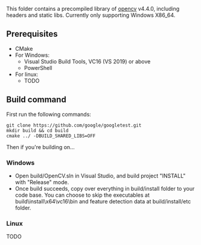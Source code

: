 This folder contains a precompiled library of
[opencv](https://github.com/opencv/opencv) v4.4.0, including headers
and static libs. Currently only supporting Windows X86_64.

## Prerequisites
* CMake
* For Windows:
  * Visual Studio Build Tools, VC16 (VS 2019) or above
  * PowerShell
* For linux:
  * TODO

## Build command
First run the following commands:

    git clone https://github.com/google/googletest.git
    mkdir build && cd build
    cmake ../ -DBUILD_SHARED_LIBS=OFF

Then if you're building on...
### Windows
* Open build/OpenCV.sln in Visual Studio, and build project "INSTALL" with 
"Release" mode.
* Once build succeeds, copy over everything in build/install folder to your code base.
You can choose to skip the executables at build\install\x64\vc16\bin and feature
detection data at build/install/etc folder.

### Linux
TODO

